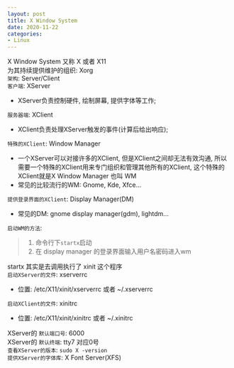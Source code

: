 ```yaml
---
layout: post
title: X Window System
date: 2020-11-22
categories:
- Linux
---
```


X Window System 又称 X 或者 X11<br>
为其持续提供维护的组织: Xorg<br>
`架构`: Server/Client<br>
`客户端`: XServer<br>

* XServer负责控制硬件, 绘制屏幕, 提供字体等工作;<br>

`服务器端`: XClient<br>

* XClient负责处理XServer触发的事件(计算后给出响应);<br>

`特殊的XClient`: Window Manager<br>

* 一个XServer可以对接许多的XClient, 但是XClient之间却无法有效沟通, 所以需要一个特殊的XClient用来专门组织和管理其他所有的XClient, 这个特殊的XClient就是X Window Manager 也叫 WM<br>
* 常见的比较流行的WM: Gnome, Kde, Xfce...<br>

`提供登录界面的XClient`: Display Manager(DM)<br>

* 常见的DM: gnome display manager(gdm), lightdm...<br>

`启动WM的方法`:<br>
>1. 命令行下`startx`启动
>2. 在 display manager 的登录界面输入用户名密码进入wm<br>

startx 其实是去调用执行了 xinit 这个程序<br>
`启动XServer的文件`: xserverrc<br>

* 位置: /etc/X11/xinit/xserverrc 或者 ~/.xserverrc<br>

`启动XClient的文件`: xinitrc<br>

* 位置: /etc/X11/xinit/xinitrc 或者 ~/.xinitrc<br>

XServer的 `默认端口号`: 6000<br>
XServer的 `默认终端`: tty7 对应0号<br>
`查看XServer的版本`: `sudo X -version`<br>
`提供XServer的字体库`: X Font Server(XFS)<br>

